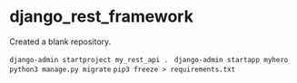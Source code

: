 # django_rest_framework

Created a blank repository. 

```django-admin startproject my_rest_api . ```
```django-admin startapp myhero ```
```python3 manage.py migrate```
```pip3 freeze > requirements.txt```